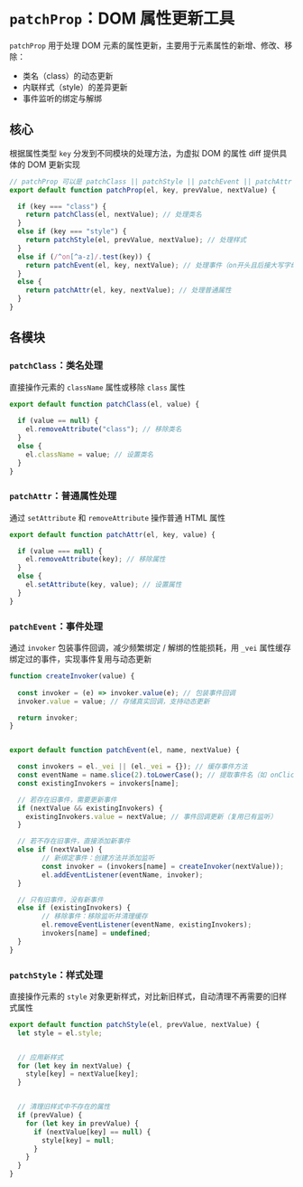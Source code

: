 # `patchProp`：DOM 属性更新工具
`patchProp` 用于处理 DOM 元素的属性更新，主要用于元素属性的新增、修改、移除：
 - 类名（class）的动态更新
 - 内联样式（style）的差异更新
 - 事件监听的绑定与解绑


## 核心
根据属性类型 `key` 分发到不同模块的处理方法，为虚拟 DOM 的属性 diff 提供具体的 DOM 更新实现
```ts
// patchProp 可以是 patchClass || patchStyle || patchEvent || patchAttr 其中之一
export default function patchProp(el, key, prevValue, nextValue) {

  if (key === "class") {
    return patchClass(el, nextValue); // 处理类名
  } 
  else if (key === "style") {
    return patchStyle(el, prevValue, nextValue); // 处理样式
  } 
  else if (/^on[^a-z]/.test(key)) {
    return patchEvent(el, key, nextValue); // 处理事件（on开头且后接大写字母）
  }
  else {
    return patchAttr(el, key, nextValue); // 处理普通属性
  }
}
```

## 各模块
### `patchClass`：类名处理
直接操作元素的 `className` 属性或移除 `class` 属性
```ts
export default function patchClass(el, value) {
    
  if (value == null) {
    el.removeAttribute("class"); // 移除类名
  } 
  else {
    el.className = value; // 设置类名
  }
}
```


### `patchAttr`：普通属性处理
通过 `setAttribute` 和 `removeAttribute` 操作普通 HTML 属性
```ts
export default function patchAttr(el, key, value) {

  if (value === null) {
    el.removeAttribute(key); // 移除属性
  } 
  else {
    el.setAttribute(key, value); // 设置属性
  }
}
```


### `patchEvent`：事件处理
通过 `invoker` 包装事件回调，减少频繁绑定 / 解绑的性能损耗，用 `_vei` 属性缓存绑定过的事件，实现事件复用与动态更新
```ts
function createInvoker(value) {
    
  const invoker = (e) => invoker.value(e); // 包装事件回调
  invoker.value = value; // 存储真实回调，支持动态更新

  return invoker;
}


export default function patchEvent(el, name, nextValue) {

  const invokers = el._vei || (el._vei = {}); // 缓存事件方法
  const eventName = name.slice(2).toLowerCase(); // 提取事件名（如 onClick → click）
  const existingInvokers = invokers[name];

  // 若存在旧事件，需要更新事件
  if (nextValue && existingInvokers) {
    existingInvokers.value = nextValue; // 事件回调更新（复用已有监听）
  } 

  // 若不存在旧事件，直接添加新事件
  else if (nextValue) {
        // 新绑定事件：创建方法并添加监听
        const invoker = (invokers[name] = createInvoker(nextValue));
        el.addEventListener(eventName, invoker);
  } 

  // 只有旧事件，没有新事件
  else if (existingInvokers) {
        // 移除事件：移除监听并清理缓存
        el.removeEventListener(eventName, existingInvokers);
        invokers[name] = undefined;
  }
}
```


### `patchStyle`：样式处理
直接操作元素的 `style` 对象更新样式，对比新旧样式，自动清理不再需要的旧样式属性
```ts
export default function patchStyle(el, prevValue, nextValue) {
  let style = el.style;


  // 应用新样式
  for (let key in nextValue) {
    style[key] = nextValue[key];
  }


  // 清理旧样式中不存在的属性
  if (prevValue) {
    for (let key in prevValue) {
      if (nextValue[key] == null) {
        style[key] = null;
      }
    }
  }
}
```